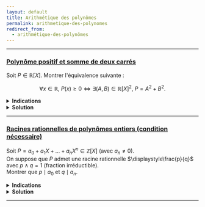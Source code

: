 ```yaml
---
layout: default
title: Arithmétique des polynômes
permalink: arithmetique-des-polynomes
redirect_from:
  - arithmétique-des-polynômes
---
```


---

<h3 id="polynome-positif-somme-de-deux-carres">
  <a href="#polynome-positif-somme-de-deux-carres" class="header">
  Polynôme positif et somme de deux carrés</a>
</h3>

Soit $P\in\mathbb{R}[X]$. Montrer l'équivalence suivante :

$$\forall x\in\mathbb{R},\ P(x)\geq 0 \iff \exists (A,B)\in\mathbb{R}[X]^2,\ P = A^2 + B^2.$$

<details>
  <summary><b>Indications</b></summary>
    Quelques pistes de réflexion :<br>
    Si $P\geq 0$, quel est le degré de $P$ ?<br>
    Traiter le cas où $P$ est de degré 0,1,2.<br>
    Factoriser $P$ en polynômes irréductibles sur $\mathbb{R}[X]$.<br>
    Est-ce que les racines de $P$ peuvent être de multiplicité impaire ?<br>
    Est-ce que $(A^2+B^2)(C^2+D^2)$ est une somme de deux carrés ?
</details>

<details>
  <summary><b>Solution</b></summary>
    Le sens réciproque est immédiat. Montrons l'implication directe.<br>
    Supposons que $P(x)\geq 0$ pour tout $x\in\mathbb{R}$.<br><br>
    Commençons par traiter les cas où $P$ est de degré $-\infty$, 0, 1, 2.<br>
    Si $P$ est le polynôme constant, alors $P = P(0) \geq 0$ et on peut écrire $P = \sqrt{P(0)}^2+0^2$.<br>
    Si $P$ est de degré 1, alors $P = aX+b$ avec $a\neq 0$. Cela n'est pas possible car une fonction affine change de signe (voir en $\pm\infty$).<br>
    Si $P$ est de degré 2, alors $P = aX^2+bX+c$ avec $a\neq 0$. Puisque $P(x)\geq 0\ \forall x\in\mathbb{R}$, le discriminant de $P$ est négatif et $a>0$. On a alors (sous forme canonique)
    $$P = a\left(X+\frac{b}{2a}\right)^2 + \frac{-b^2+4ac}{4a} = \left(\sqrt{a}\left(X+\frac{b}{2a}\right)\right)^2 + \left(\sqrt{\frac{-b^2+4ac}{4a}}\right)^2.$$
    Donc $P$ est une somme de deux carrés.<br><br>
    Traitons le cas général $(P\neq 0)$.<br>
    En factorisant $P$ en polynômes irréductibles sur $\mathbb{R}[X]$, on a :
    $$P = \lambda\prod_{i=1}^n (X-a_i)^{n_i} \prod_{j=1}^p (X^2+b_jX+c_j)^{p_j}$$
    où $\lambda\in\mathbb{R}^*$, $n,p\in\mathbb N$, $n_i,p_j\in\mathbb{N}^*$, $a_i\in\mathbb{R}$ distincts deux à deux et $b_j,c_j\in\mathbb{R}$ tels que $\Delta_j = b_j^2-4c_j<0$.<br><br>
    Montrons que les $n_i$ sont pairs.<br>
    Regardons au voisinage de $a_i$. Écrivons $P = (X-a_i)^{n_i}Q$ avec $Q\in\mathbb{R}[X]$ tel que $Q(a_i)\neq 0$.<br>
    Pour $h$ proche de $0$, on a
    $$P(a_i+h) = h^{n_i}Q(a_i+h) \sim Q(a_i)h^{n_i}.$$
    Si $n_i$ est impair, puisque $h^{n_i}$ change de signe lorsque $h$ change de signe, $P(a_i+h)$ change de signe lorsque $h$ change de signe au voisinage de $0$, ce qui contredit $P(x)\geq 0$ pour tout $x\in\mathbb{R}$.<br>
    Donc les $n_i$ sont pairs et peuvent s'écrire $n_i = 2k_i$.<br>
    Ainsi, on a
    $$\begin{align*}
    P &= \lambda\prod_{i=1}^n (X-a_i)^{2k_i} \prod_{j=1}^p (X^2+b_jX+c_j)^{p_j}\\
    &= \lambda\prod_{i=1}^n (X^2-2a_iX+a_i^2)^{k_i} \prod_{j=1}^p (X^2+b_jX+c_j)^{p_j}\\
    &= \lambda\prod_{k=1}^m (X^2+\alpha_kX+\beta_k)
    \end{align*}$$
    avec $\alpha_k,\beta_k\in\mathbb{R}$ tels que $\Delta_k = \alpha_k^2-4\beta_k\leq 0$ (pas nécessairement distincts).<br>
    D'après le cas de degré 2 (discriminant négatif), chaque $X^2+\alpha_kX+\beta_k$ est une somme de deux carrés.<br>
    Donc
    $$P = \lambda \prod_{k=1}^m (A_k^2 + B_k^2).$$
    Or, on remarque (en développant ou en utilisant les modules avec les complexes) que
    $$(A^2+B^2)(C^2+D^2) = (AC-BD)^2 + (AD+BC)^2.$$
    Donc "être somme de deux carrés" est stable par produit.<br>
    Ainsi, $P = \lambda(A^2+B^2) = (\sqrt{\lambda}A)^2 + (\sqrt{\lambda}B)^2$ car $\lambda > 0$ puisque $P(x)\geq 0$ pour tout $x\in\mathbb{R}$.<br>
    Donc $P$ est une somme de deux carrés.
</details>

---

<h3 id="cn-racines-rationnelles-polynomes-entiers">
  <a href="#cn-racines-rationnelles-polynomes-entiers" class="header">
  Racines rationnelles de polynômes entiers (condition nécessaire)</a>
</h3>

Soit $P = a_0 + a_1X + \ldots + a_nX^n\in\mathbb{Z}[X]$ (avec $a_n\neq 0$).<br>
On suppose que $P$ admet une racine rationnelle $\displaystyle\frac{p}{q}$ avec $p\wedge q = 1$ (fraction irréductible).<br>
Montrer que $p\mid a_0$ et $q\mid a_n$.

<details>
  <summary><b>Indications</b></summary>
    Écrire $\displaystyle P\left(\frac{p}{q}\right) = 0$ et développer et utiliser le lemme de Gauss.
</details>

<details>
  <summary><b>Solution</b></summary>
    $$\begin{align*}
    P\left(\frac{p}{q}\right) = 0 &\iff a_0 + a_1\frac{p}{q} + \ldots + a_n\left(\frac{p}{q}\right)^n = 0\\
    &\iff a_0q^n + a_1pq^{n-1} + \ldots + a_np^n = 0\\
    &\iff a_0q^n = -p(a_1q^{n-1} + \ldots + a_np^{n-1})\\
    &\implies p\mid a_0q^n\\
    &\iff p\mid a_0 \quad \text{(d'après le lemme de Gauss)}.
    \end{align*}$$
    De même, on a :
    $$\begin{align*}
    P\left(\frac{p}{q}\right) = 0 &\iff a_0q^n + a_1pq^{n-1} + \ldots + a_np^n = 0\\
    &\iff a_np^n = -q(a_0q^{n-1} + \ldots + a_{n-1}p^{n-1})\\
    &\implies q\mid a_np^n\\
    &\iff q\mid a_n \quad \text{(d'après le lemme de Gauss)}.
    \end{align*}$$
    Donc $\displaystyle P\left(\frac{p}{q}\right) = 0 \implies p\mid a_0$ et $q\mid a_n$.
</details>

---
